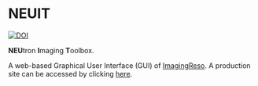 # NEUIT

[![DOI](https://zenodo.org/badge/122098298.svg)](https://zenodo.org/badge/latestdoi/122098298)

**NEU**tron **I**maging **T**oolbox.

A web-based Graphical User Interface (GUI) of [ImagingReso](https://github.com/ornlneutronimaging/imagingreso).
A production site can be accessed by clicking [here](http://isc.sns.gov/).